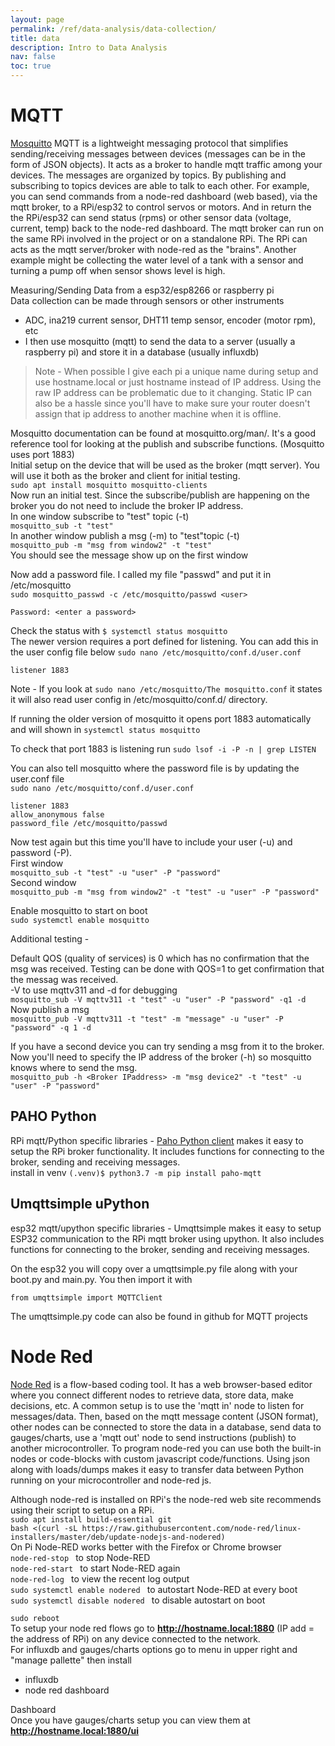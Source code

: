 ```yaml
---
layout: page
permalink: /ref/data-analysis/data-collection/
title: data
description: Intro to Data Analysis
nav: false
toc: true
---
```


# MQTT  
[Mosquitto](https://mosquitto.org/) MQTT is a lightweight messaging protocol that simplifies sending/receiving messages between devices (messages can be in the form of JSON objects). It acts as a broker to handle mqtt traffic among your devices. The messages are organized by topics. By publishing and subscribing to topics devices are able to talk to each other. For example, you can send commands from a node-red dashboard (web based), via the mqtt broker, to a RPi/esp32 to control servos or motors. And in return the the RPi/esp32 can send status (rpms) or other sensor data (voltage, current, temp) back to the node-red dashboard. The mqtt broker can run on the same RPi involved in the project or on a standalone RPi. The RPi can acts as the mqtt server/broker with node-red as the "brains".​  Another example might be collecting the water level of a tank with a sensor and turning a pump off when sensor shows level is high.

Measuring/Sending Data from a esp32/esp8266 or raspberry pi   
Data collection can be made through sensors or other instruments    
* ADC, ina219 current sensor, DHT11 temp sensor, encoder (motor rpm), etc
* I then use mosquitto (mqtt) to send the data to a server (usually a raspberry pi) and store it in a database (usually influxdb)  

> Note - When possible I give each pi a unique name during setup and use hostname.local or just hostname instead of IP address. Using the raw IP address can be problematic due to it changing.​​ Static IP can also be a hassle since you'll have to make sure your router doesn't assign that ip address to another machine when it is offline.  

Mosquitto documentation can be found at mosquitto.org/man/. It's a good reference tool for looking at the publish and subscribe functions. (Mosquitto uses port 1883)  
​
Initial setup on the device that will be used as the broker (mqtt server). You will use it both as the broker and client for initial testing.  
```sudo apt install mosquitto mosquitto-clients```  
Now run an initial test. Since the subscribe/publish are happening on the broker you do not need to include the broker IP address.  
In one window subscribe to "test" topic (-t)  
```mosquitto_sub -t "test"```   
In another window publish a msg (-m) to "test"topic (-t)  
```mosquitto_pub -m "msg from window2" -t "test"```  
You should see the message show up on the first window  

Now add a password file. I called my file "passwd" and put it in /etc/mosquitto  
```sudo mosquitto_passwd -c /etc/mosquitto/passwd <user>```  
```console
Password: <enter a password>
```  


Check the status with  ```$ systemctl status mosquitto ```  
The newer version requires a port defined for listening. You can add this in the user config file below
```sudo nano /etc/mosquitto/conf.d/user.conf```    
```console
listener 1883
```  
Note - If you look at ```sudo nano /etc/mosquitto/The mosquitto.conf``` it states it will also read user config in /etc/mosquitto/conf.d/ directory.   

If running the older version of mosquitto it opens port 1883 automatically and will shown in ```systemctl status mosquitto```  

To check that port 1883 is listening run ```sudo lsof -i -P -n | grep LISTEN```  

You can also tell mosquitto where the password file is by updating the user.conf file  
```sudo nano /etc/mosquitto/conf.d/user.conf```  
```console
listener 1883
allow_anonymous false
password_file /etc/mosquitto/passwd
```

Now test again but this time you'll have to include your user (-u) and password (-P).  
First window  
```mosquitto_sub -t "test" -u "user" -P "password"```    
Second window  
```mosquitto_pub -m "msg from window2" -t "test" -u "user" -P "password"```   

Enable mosquitto to start on boot  
```sudo systemctl enable mosquitto```  

Additional testing -  

Default QOS (quality of services) is 0 which has no confirmation that the msg was received. Testing can be done with QOS=1 to get confirmation that the messag was received.  
-V to use mqttv311 and -d for debugging  
```mosquitto_sub -V mqttv311 -t "test" -u "user" -P "password" -q1 -d```  
Now publish a msg  
```mosquitto_pub -V mqttv311 -t "test" -m "message" -u "user" -P "password" -q 1 -d```  

If you have a second device you can try sending a msg from it to the broker. Now you'll need to specify the IP address of the broker (-h) so mosquitto knows where to send the msg.  
```mosquitto_pub -h <Broker IPaddress> -m "msg device2" -t "test" -u "user" -P "password"```  

## PAHO Python  
RPi mqtt/Python specific libraries - [Paho Python client](https://eclipse.dev/paho/index.php?page=clients/python/docs/index.php) makes it easy to setup the RPi broker functionality. It includes functions for connecting to the broker, sending and receiving messages.  
install in venv ```(.venv)$ python3.7 -m pip install paho-mqtt```  
## Umqttsimple uPython  
esp32 mqtt/upython specific libraries - Umqttsimple makes it easy to setup ESP32 communication to the RPi mqtt broker using upython. It also includes functions for connecting to the broker, sending and receiving messages.

On the esp32 you will copy over a umqttsimple.py file along with your boot.py and main.py. You then import it with   
```console
from umqttsimple import MQTTClient
```
The umqttsimple.py code can also be found in github for MQTT projects  

# Node Red
[Node Red](https://nodered.org/) is a flow-based coding tool. It has a web browser-based editor where you connect different nodes to retrieve data, store data, make decisions, etc. A common setup is to use the 'mqtt in' node to listen for messages/data. Then, based on the mqtt message content (JSON format), other nodes can be connected to store the data in a database, send data to gauges/charts, use a 'mqtt out' node to send instructions (publish) to another microcontroller. To program node-red you can use both the built-in nodes or code-blocks with custom javascript code/functions. Using json along with loads/dumps makes it easy to transfer data between Python running on your microcontroller and node-red js.

Although node-red is installed on RPi's the node-red web site recommends using their script to setup on a RPi.  
```sudo apt install build-essential git ```  
```bash <(curl -sL https://raw.githubusercontent.com/node-red/linux-installers/master/deb/update-nodejs-and-nodered)  ```  
On Pi Node-RED works better with the Firefox or Chrome browser  
```node-red-stop ``` to stop Node-RED  
```node-red-start ``` to start Node-RED again  
```node-red-log ``` to view the recent log output   
```sudo systemctl enable nodered ``` to autostart Node-RED at every boot  
```sudo systemctl disable nodered ``` to disable autostart on boot  

```sudo reboot```  
To setup your node red flows go to **http://hostname.local:1880** (IP add = the address of RPi) on any device connected to the network.  
For influxdb and gauges/charts options go to menu in upper right and "manage pallette" then install  
* influxdb  
* node red dashboard  

Dashboard  
Once you have gauges/charts setup you can view them at **http://hostname.local:1880/ui**   
